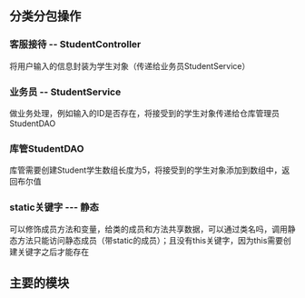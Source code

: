 <h2>分类分包操作</h2>


### 客服接待 -- StudentController

将用户输入的信息封装为学生对象（传递给业务员StudentService）



### 业务员 -- StudentService

做业务处理，例如输入的ID是否存在，将接受到的学生对象传递给仓库管理员StudentDAO



### 库管StudentDAO

库管需要创建Student学生数组长度为5，将接受到的学生对象添加到数组中，返回布尔值



### static关键字 --- 静态

可以修饰成员方法和变量，给类的成员和方法共享数据，可以通过类名吗，调用静态方法只能访问静态成员（带static的成员）；且没有this关键字，因为this需要创建关键字之后才能存在

## 主要的模块
